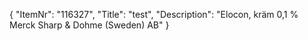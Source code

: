 {
  "ItemNr": "116327",
  "Title": "test",
  "Description": "Elocon, kräm 0,1 % Merck Sharp & Dohme (Sweden) AB"
}